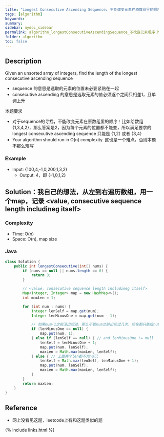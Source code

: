```yaml
---
title: "Longest Consecutive Ascending Sequence: 不能改变元素在原数组里的顺序"
tags: [algorithm]
keywords:
summary:
sidebar: mydoc_sidebar
permalink: algorithm_longestConsecutiveAscendingSequence_不改变元素顺序.html
folder: algorithm
toc: false
---
```


## Description
Given an unsorted array of integers, find the length of the longest consecutive ascending sequence
* sequence 的意思是选取的元素的位置未必要紧贴在一起
* consecutive ascending 的意思是选取元素的值必须逐个之间只相差1，且单调上升

本题要求
* 对于sequence的寻找，不能改变元素在原数组里的顺序！比如给数组 {1,3,4,2}，那么答案是2，因为每个元素的位置都不能变，所以满足要求的 longest 
consecutive ascending sequence 只能是 {1,2} 或者 {3,4}
* Your algorithm should run in O(n) complexity. 这也是一个难点。否则本题不那么难写

### Example
* Input: {100,4,-1,0,200,1,3,2}
  * Output: 4，即 {-1,0,1,2}

## Solution：我自己的想法，从左到右遍历数组，用一个map，记录 <value, consecutive sequence length includineg itself>

### Complexity
* Time: O(n)
* Space: O(n), map size

### Java
```java
class Solution {
    public int longestConsecutive(int[] nums) {
        if (nums == null || nums.length == 0) {
            return 0;
        }

        // <value, consecutive sequence length includineg itself>
        Map<Integer, Integer> map = new HashMap<>();
        int maxLen = 1;

        for (int num : nums) {
            Integer lenSelf = map.get(num);
            Integer lenMinusOne = map.get(num - 1);

            // 如果num-1之前没出现过，那么不管num之前出现过几次，现在都只能给num记长度为 1
            if (lenMinusOne == null) { 
                map.put(num, 1);
            } else if (lenSelf == null) { // and lenMinusOne != null
                lenSelf = lenMinusOne + 1;
                map.put(num, lenSelf);
                maxLen = Math.max(maxLen, lenSelf);
            } else { // 上面两个len都不为null
                lenSelf = Math.max(lenSelf, lenMinusOne + 1);
                map.put(num, lenSelf);
                maxLen = Math.max(maxLen, lenSelf);
            }
        }
        return maxLen;
    }
}
```

## Reference
* 网上没看见这题，leetcode上有和这题类似的题

{% include links.html %}
